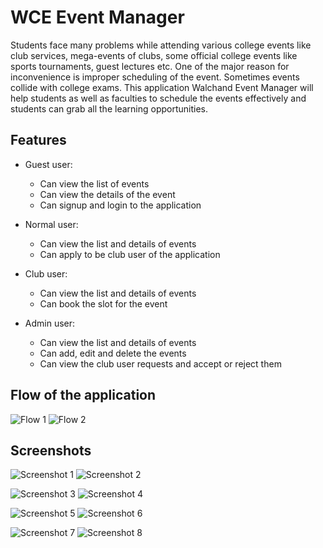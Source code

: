 <!-- Write a readme to explain a project wce event manager we also have to include the screenshots of the app-->

# WCE Event Manager

Students face many problems while attending various college events like club services, mega-events of clubs, some official college events like sports tournaments, guest lectures etc. One of the major reason for inconvenience is improper scheduling of the event. Sometimes events collide with college exams. This application Walchand Event Manager will help students as well as faculties to schedule the events effectively and students can grab all the learning opportunities.

## Features

- Guest user:
    - Can view the list of events
    - Can view the details of the event
    - Can signup and login to the application

- Normal user:
    - Can view the list and details of events
    - Can apply to be club user of the application

- Club user:
    - Can view the list and details of events
    - Can book the slot for the event

- Admin user:
    - Can view the list and details of events
    - Can add, edit and delete the events
    - Can view the club user requests and accept or reject them



## Flow of the application

![Flow 1](https://github.com/DnyaneshwariKolapkar/WCE-Event-Manager/blob/main/Pictures/flow1.jpeg) ![Flow 2](https://github.com/DnyaneshwariKolapkar/WCE-Event-Manager/blob/main/Pictures/flow2.png)


## Screenshots
<!-- add two screenshots side by side-->

![Screenshot 1](https://github.com/DnyaneshwariKolapkar/WCE-Event-Manager/blob/main/Pictures/splash.png) ![Screenshot 2](https://github.com/DnyaneshwariKolapkar/WCE-Event-Manager/blob/main/Pictures/login.png)

![Screenshot 3](https://github.com/DnyaneshwariKolapkar/WCE-Event-Manager/blob/main/Pictures/signup.png) ![Screenshot 4](https://github.com/DnyaneshwariKolapkar/WCE-Event-Manager/blob/main/Pictures/eventList.png)

![Screenshot 5](https://github.com/DnyaneshwariKolapkar/WCE-Event-Manager/blob/main/Pictures/calendar.png) ![Screenshot 6](https://github.com/DnyaneshwariKolapkar/WCE-Event-Manager/blob/main/Pictures/addEvent.png)

![Screenshot 7](https://github.com/DnyaneshwariKolapkar/WCE-Event-Manager/blob/main/Pictures/addEvent2.png) ![Screenshot 8](https://github.com/DnyaneshwariKolapkar/WCE-Event-Manager/blob/main/Pictures/profile.png)









